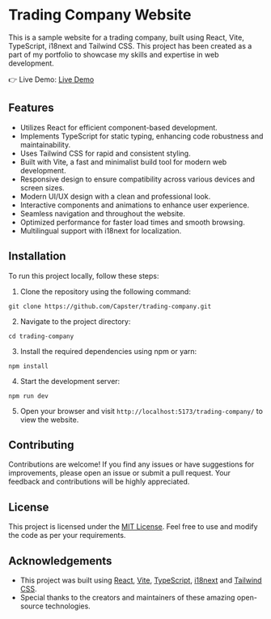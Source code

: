 # Trading Company Website

This is a sample website for a trading company, built using React, Vite, TypeScript, i18next and Tailwind CSS. This project has been created as a part of my portfolio to showcase my skills and expertise in web development.

👉 Live Demo: [Live Demo](https://capster.github.io/trading-company/)

## Features

- Utilizes React for efficient component-based development.
- Implements TypeScript for static typing, enhancing code robustness and maintainability.
- Uses Tailwind CSS for rapid and consistent styling.
- Built with Vite, a fast and minimalist build tool for modern web development.
- Responsive design to ensure compatibility across various devices and screen sizes.
- Modern UI/UX design with a clean and professional look.
- Interactive components and animations to enhance user experience.
- Seamless navigation and throughout the website.
- Optimized performance for faster load times and smooth browsing.
- Multilingual support with i18next for localization.

## Installation

To run this project locally, follow these steps:

1. Clone the repository using the following command:

```
git clone https://github.com/Capster/trading-company.git
```

2. Navigate to the project directory:

```
cd trading-company
```

3. Install the required dependencies using npm or yarn:

```
npm install
```
4. Start the development server:

```
npm run dev
```

5. Open your browser and visit `http://localhost:5173/trading-company/` to view the website.

## Contributing

Contributions are welcome! If you find any issues or have suggestions for improvements, please open an issue or submit a pull request. Your feedback and contributions will be highly appreciated.

## License

This project is licensed under the [MIT License](https://opensource.org/licenses/MIT). Feel free to use and modify the code as per your requirements.

## Acknowledgements

- This project was built using [React](https://reactjs.org/), [Vite](https://vitejs.dev/), [TypeScript](https://www.typescriptlang.org/), [i18next](https://www.i18next.com/) and [Tailwind CSS](https://tailwindcss.com/).
- Special thanks to the creators and maintainers of these amazing open-source technologies.
